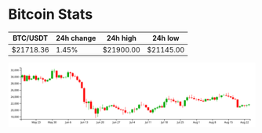 # Bitcoin Stats

BTC/USDT|24h change|24h high|24h low|
|---|---|---|---|
|$21718.36|1.45%|$21900.00|$21145.00|

<img src="./chart.svg">
